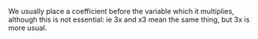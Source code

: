 We usually place a coefficient before the variable which it multiplies,
although this is not essential: ie 3x and x3 mean the same thing, but 3x
is more usual.
